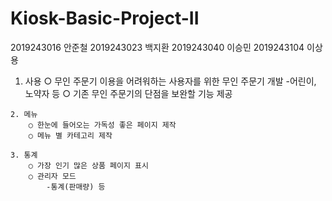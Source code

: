 # Kiosk-Basic-Project-II

2019243016 안준철
2019243023 백지환
2019243040 이승민
2019243104 이상용

  1. 사용
		○ 무인 주문기 이용을 어려워하는 사용자를 위한 무인 주문기 개발
			-어린이, 노약자 등
		○ 기존 무인 주문기의 단점을 보완할 기능 제공
    
	2. 메뉴
		○ 한눈에 들어오는 가독성 좋은 페이지 제작
		○ 메뉴 별 카테고리 제작

	3. 통계
		○ 가장 인기 많은 상품 페이지 표시
		○ 관리자 모드
			-통계(판매량) 등
